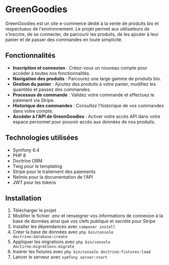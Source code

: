 # GreenGoodies

GreenGoodies est un site e-commerce dédié à la vente de produits bio et respectueux de l'environnement. 
Le projet permet aux utilisateurs de s'inscrire, de se connecter, de parcourir les produits, de les ajouter à leur panier et de passer des commandes en toute simplicité.

## Fonctionnalités

- **Inscription et connexion** : Créez-vous un nouveau compte pour accéder à toutes nos fonctionnalités.
- **Navigation des produits** : Parcourez une large gamme de produits bio.
- **Gestion du panier** : Ajoutez des produits à votre panier, modifiez les quantités et passez des commandes.
- **Processus de commande** : Validez votre commande et effectuez le paiement via Stripe.
- **Historique des commandes** : Consultez l'historique de vos commandes dans votre compte.
- **Accéder à l'API de GreenGoodies** : Activer votre accès API dans votre espace personnel pour pouvoir accès aux données de nos produits.

## Technologies utilisées

- Symfony 6.4
- PHP 8
- Doctrine ORM
- Twig pour le templating
- Stripe pour le traitement des paiements
- Nelmio pour la documentation de l'API
- JWT pour les tokens

## Installation

1. Télécharger le projet
2. Modifier le fichier .env et renseigner vos informations de connexion à la base de données ainsi que vos clefs publique et secrète pour Stripe
3. Installer les dépendances avec `composer install`
4. Créer la base de données avec `php bin/console doctrine:database:create`
5. Appliquer les migrations avec `php bin/console doctirne:migrations:migrate`
6. Insérer les fixtures avec `php bin/console doctrine:fixtures:load`
7. Lancer le serveur avec `symfony server:start`
   

